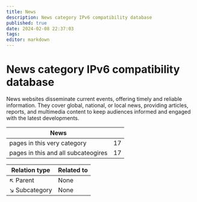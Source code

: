 ```yaml
---
title: News
description: News category IPv6 compatibility database
published: true
date: 2024-02-08 22:37:03 
tags:
editor: markdown
---
```


# News category IPv6 compatibility database


News websites disseminate current events, offering timely and reliable information. They cover global, national, or local news, providing articles, reports, and multimedia content to keep audiences informed and engaged with the latest developments.


| News   |   |
| - | - |
| pages in this very category | 17 |
| pages in this and all subcateogires | 17 |

| Relation type | Related to |
| - | - |
| :arrow_upper_left: Parent | None |
| :arrow_lower_right: Subcategory | None |